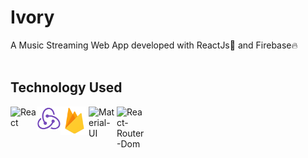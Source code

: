 # Ivory

A Music Streaming Web App developed with ReactJs🚀 and Firebase🔥
<br /><br />

## Technology Used

[<img title="React" align="left" alt="React" width="42px" height="42px" src="https://sujanbyanjankar.com.np/wp-content/uploads/2019/01/React.js_logo-512.png" />](https://reactjs.org/)
[<img title="Redux" align="left" alt="Redux" width="38px" src="https://raw.githubusercontent.com/github/explore/80688e429a7d4ef2fca1e82350fe8e3517d3494d/topics/redux/redux.png" />](https://redux.js.org/)
[<img title="Firebase" align="left" alt="Firebase" width="45px" src="https://raw.githubusercontent.com/github/explore/80688e429a7d4ef2fca1e82350fe8e3517d3494d/topics/firebase/firebase.png" />](https://firebase.google.com/)
[<img title="Material-UI" align="left" alt="Material-UI" width="45px" src="https://avatars.githubusercontent.com/u/33663932?s=200&v=4" />](https://material-ui.com/)
[<img title="React-Router-Dom" align="left" alt="React-Router-Dom" width="45px" src="https://www.svgrepo.com/show/354262/react-router.svg" />](https://reactrouter.com/web/guides/quick-start)
